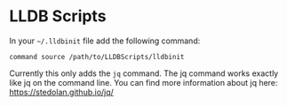 # LLDB Scripts

In your `~/.lldbinit` file add the following command:

`command source /path/to/LLDBScripts/lldbinit`

Currently this only adds the `jq` command. The jq command works exactly like jq on the command line. You can find more information about jq here: https://stedolan.github.io/jq/
